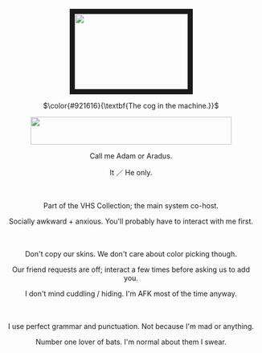 <p align="center">
<img src="https://intruderalert.carrd.co/assets/images/image04.png?v=879254c6" width="225" height="150" border="10"/>
<p align="center">
$\color{#921616}{\textbf{The cog in the machine.}}$
</p>

<p align="center">
<img src="https://intruderalert.carrd.co/assets/images/image07.png?v=879254c6" width="400" height="55" border+"10"/>

<p align="center">
Call me Adam or Aradus.
<p align="center">
It ／ He only.
  
ㅤ
<p align="center">
Part of the VHS Collection; the main system co-host.
<p align="center">
Socially awkward + anxious. You'll probably have to interact with me first.

  ㅤ
<p align="center">
Don't copy our skins. We don't care about color picking though.
<p align="center">
Our friend requests are off; interact a few times before asking us to add you.
<p align="center">
I don't mind cuddling / hiding. I'm AFK most of the time anyway.

  ㅤ
<p align="center">
I use perfect grammar and punctuation. Not because I'm mad or anything.
<p align="center">
Number one lover of bats. I'm normal about them I swear.
